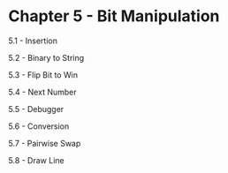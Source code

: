 # Chapter 5 - Bit Manipulation

5.1 - Insertion

5.2 - Binary to String

5.3 - Flip Bit to Win

5.4 - Next Number

5.5 - Debugger

5.6 - Conversion

5.7 - Pairwise Swap

5.8 - Draw Line
